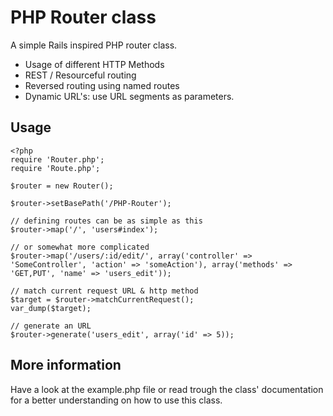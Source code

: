 # PHP Router class

A simple Rails inspired PHP router class.

* Usage of different HTTP Methods
* REST / Resourceful routing
* Reversed routing using named routes
* Dynamic URL's: use URL segments as parameters.

## Usage

    <?php
    require 'Router.php';
    require 'Route.php';

    $router = new Router();

    $router->setBasePath('/PHP-Router');

    // defining routes can be as simple as this
    $router->map('/', 'users#index');

    // or somewhat more complicated
    $router->map('/users/:id/edit/', array('controller' => 'SomeController', 'action' => 'someAction'), array('methods' => 'GET,PUT', 'name' => 'users_edit'));

    // match current request URL & http method
    $target = $router->matchCurrentRequest();
    var_dump($target);

    // generate an URL 
    $router->generate('users_edit', array('id' => 5));


## More information
Have a look at the example.php file or read trough the class' documentation for a better understanding on how to use this class.